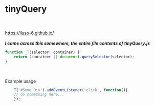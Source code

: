 # tinyQuery
<br><br>
https://iluso-6.github.io/
<br><br>
***I came across this somewhere, the entire file contents of tinyQuery.js***
```javascript
function _T(selector, container) {
    return (container || document).querySelector(selector);
}
```
<br><br>
Example usage
```javascript
   _T('#Some Div').addEventListener('click', function(){
	// do something here...
	});
```
